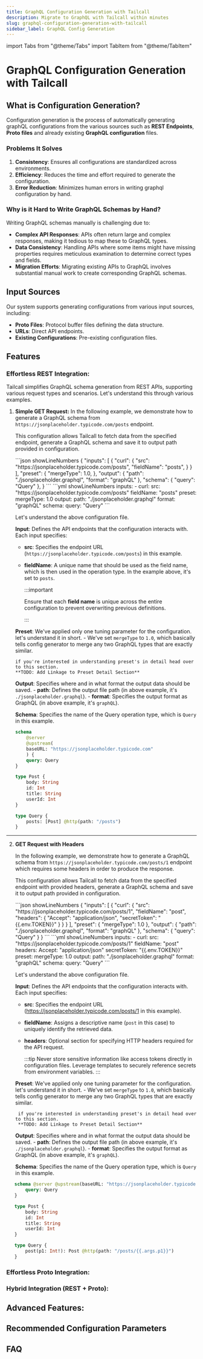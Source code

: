 ```yaml
---
title: GraphQL Configuration Generation with Tailcall
description: Migrate to GraphQL with Tailcall within minutes
slug: graphql-configuration-generation-with-tailcall
sidebar_label: GraphQL Config Generation
---
```


import Tabs from "@theme/Tabs"
import TabItem from "@theme/TabItem"

# GraphQL Configuration Generation with Tailcall

## What is Configuration Generation?

Configuration generation is the process of automatically generating graphQL configurations from the various sources such as **REST Endpoints**, **Proto files** and already existing **GraphQL configuration** files.

### Problems It Solves

1. **Consistency**: Ensures all configurations are standardized across environments.
2. **Efficiency**: Reduces the time and effort required to generate the configuration.
3. **Error Reduction**: Minimizes human errors in writing graphql configuration by hand.

### Why is it Hard to Write GraphQL Schemas by Hand?

Writing GraphQL schemas manually is challenging due to:

- **Complex API Responses**: APIs often return large and complex responses, making it tedious to map these to GraphQL types.
- **Data Consistency**: Handling APIs where some items might have missing properties requires meticulous examination to determine correct types and fields.
- **Migration Efforts**: Migrating existing APIs to GraphQL involves substantial manual work to create corresponding GraphQL schemas.

## Input Sources

Our system supports generating configurations from various input sources, including:

- **Proto Files**: Protocol buffer files defining the data structure.
- **URLs**: Direct API endpoints.
- **Existing Configurations**: Pre-existing configuration files.

## Features

### Effortless REST Integration:

Tailcall simplifies GraphQL schema generation from REST APIs, supporting various request types and scenarios. Let's understand this through various examples.

1.  **Simple GET Request:** In the following example, we demonstrate how to generate a GraphQL schema from `https://jsonplaceholder.typicode.com/posts` endpoint.

    This configuration allows Tailcall to fetch data from the specified endpoint, generate a GraphQL schema and save it to output path provided in configuration.

    <Tabs>
    <TabItem value="json" label="JSON Config Format">
    ```json showLineNumbers
    {
        "inputs": [
            {
                "curl": {
                    "src": "https://jsonplaceholder.typicode.com/posts",
                    "fieldName": "posts",
                }
            }
        ],
        "preset": {
            "mergeType": 1.0,
        },
        "output": {
            "path": "./jsonplaceholder.graphql",
            "format": "graphQL"
        },
        "schema": {
            "query": "Query"
        },
    }
    ```
    </TabItem>
     <TabItem value="yml" label="YML Config Format">
    ```yml showLineNumbers
    inputs:
        - curl:
            src: "https://jsonplaceholder.typicode.com/posts"
            fieldName: "posts"
    preset:
        mergeType: 1.0
    output:
        path: "./jsonplaceholder.graphql"
        format: "graphQL"
    schema:
        query: "Query"
    ```
    </TabItem>
    </Tabs>

    Let's understand the above configuration file.

    **Input**: Defines the API endpoints that the configuration interacts with. Each input specifies:          
    - **src**: Specifies the endpoint URL (`https://jsonplaceholder.typicode.com/posts`) in this example.
    - **fieldName**: A unique name that should be used as the field name, which is then used in the operation type. In the example above, it's set to `posts`.

        :::important

        Ensure that each **field name** is unique across the entire configuration to prevent overwriting previous definitions. 
        
        :::

    **Preset**: We've applied only one tuning parameter for the configuration. let's understand it in short.
        -  We've set `mergeType` to `1.0`, which basically tells config generator to merge any two GraphQL types that are exactly similar.

        if you're interested in understanding preset's in detail head over to this section. 
        **TODO: Add Linkage to Preset Detail Section**

    **Output**: Specifies where and in what format the output data should be saved.
        - **path**: Defines the output file path (in above example, it's `./jsonplaceholder.graphql`).
        - **format**: Specifies the output format as GraphQL (in above example, it's `graphQL`).

    **Schema**: Specifies the name of the Query operation type, which is `Query` in this example.

    ```graphql showLineNumbers title="Generated GraphQL Configuration"
    schema
        @server
        @upstream(
        baseURL: "https://jsonplaceholder.typicode.com"
        ) {
        query: Query
    }

    type Post {
        body: String
        id: Int
        title: String
        userId: Int
    }

    type Query {
        posts: [Post] @http(path: "/posts")
    }
    ```
<hr />

2. **GET Request with Headers**

    In the following example, we demonstrate how to generate a GraphQL schema from `https://jsonplaceholder.typicode.com/posts/1` endpoint which requires some headers in order to produce the response.

    This configuration allows Tailcall to fetch data from the specified endpoint with provided headers, generate a GraphQL schema and save it to output path provided in configuration.

    <Tabs>
    <TabItem value="json" label="JSON Config Format">
    ```json showLineNumbers
    {
        "inputs": [
            {
                "curl": {
                    "src": "https://jsonplaceholder.typicode.com/posts/1",
                    "fieldName": "post",
                    "headers": {
                        "Accept": "application/json",
                        "secretToken": "{{.env.TOKEN}}"
                    }
                }
            } 
        ],
        "preset": {
            "mergeType": 1.0
        },
        "output": {
            "path": "./jsonplaceholder.graphql",
            "format": "graphQL"
        },
        "schema": {
            "query": "Query"
        }
    }
    ```
    </TabItem>
    <TabItem value="yml" label="YML Config Format">
        ```yml showLineNumbers
        inputs:
            - curl:
                src: "https://jsonplaceholder.typicode.com/posts/1"
                fieldName: "post"
                headers:
                    Accept: "application/json"
                    secretToken: "{{.env.TOKEN}}"
        preset:
            mergeType: 1.0
        output:
            path: "./jsonplaceholder.graphql"
            format: "graphQL"
        schema:
            query: "Query"
        ```
    </TabItem>
    </Tabs>

    Let's understand the above configuration file.

    **Input**: Defines the API endpoints that the configuration interacts with. Each input specifies:          
    - **src**: Specifies the endpoint URL (https://jsonplaceholder.typicode.com/posts/1 in this example).
    - **fieldName**: Assigns a descriptive name (`post` in this case) to uniquely identify the retrieved data.   
    - **headers**: Optional section for specifying HTTP headers required for the API request.
        
        :::tip
            Never store sensitive information like access tokens directly in configuration files. Leverage templates to securely reference secrets from environment variables.
        :::

    **Preset**: We've applied only one tuning parameter for the configuration. let's understand it in short.
        - We've set `mergeType` to `1.0`, which basically tells config generator to merge any two GraphQL types that are exactly similar.

        if you're interested in understanding preset's in detail head over to this section. 
        **TODO: Add Linkage to Preset Detail Section**

    **Output**: Specifies where and in what format the output data should be saved.
        - **path**: Defines the output file path (in above example, it's `./jsonplaceholder.graphql`).
        - **format**: Specifies the output format as GraphQL (in above example, it's `graphQL`).

    **Schema**: Specifies the name of the Query operation type, which is `Query` in this example.

 ```graphql showLineNumbers title="Generated GraphQL Configuration"
    schema @server @upstream(baseURL: "https://jsonplaceholder.typicode.com") {
        query: Query
    }

    type Post {
        body: String
        id: Int
        title: String
        userId: Int
    }

    type Query {
        post(p1: Int!): Post @http(path: "/posts/{{.args.p1}}")
    }
```

### Effortless Proto Integration:
### Hybrid Integration (REST + Proto):
## Advanced Features:
## Recommended Configuration Parameters
## FAQ